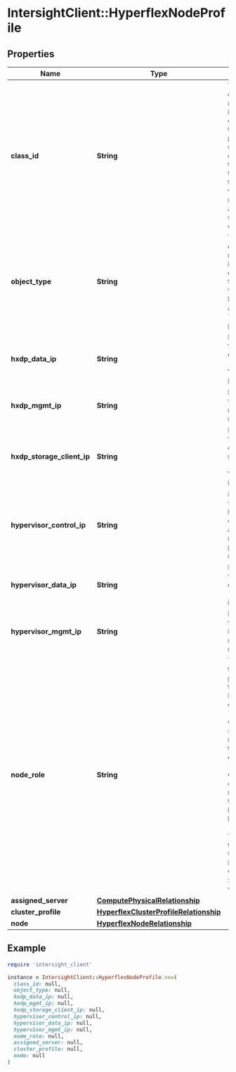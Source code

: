 # IntersightClient::HyperflexNodeProfile

## Properties

| Name | Type | Description | Notes |
| ---- | ---- | ----------- | ----- |
| **class_id** | **String** | The fully-qualified name of the instantiated, concrete type. This property is used as a discriminator to identify the type of the payload when marshaling and unmarshaling data. | [default to &#39;hyperflex.NodeProfile&#39;] |
| **object_type** | **String** | The fully-qualified name of the instantiated, concrete type. The value should be the same as the &#39;ClassId&#39; property. | [default to &#39;hyperflex.NodeProfile&#39;] |
| **hxdp_data_ip** | **String** | IP address for storage data network (Controller VM interface). | [optional] |
| **hxdp_mgmt_ip** | **String** | IP address for HyperFlex management network. | [optional] |
| **hxdp_storage_client_ip** | **String** | IP address for storage client network (Controller VM interface). | [optional] |
| **hypervisor_control_ip** | **String** | IP address for hypervisor control such as VM migration or pod management. | [optional] |
| **hypervisor_data_ip** | **String** | IP address for storage data network (Hypervisor interface). | [optional] |
| **hypervisor_mgmt_ip** | **String** | IP address for Hypervisor management network. | [optional] |
| **node_role** | **String** | The role that this node performs in the HyperFlex cluster. * &#x60;Storage&#x60; - Cluster of storage nodes used to persist data. * &#x60;Compute&#x60; - Cluster of compute nodes used to execute business logic. * &#x60;Unknown&#x60; - This cluster type is Unknown. Expect Compute or Storage as valid values. | [optional][readonly][default to &#39;Storage&#39;] |
| **assigned_server** | [**ComputePhysicalRelationship**](ComputePhysicalRelationship.md) |  | [optional] |
| **cluster_profile** | [**HyperflexClusterProfileRelationship**](HyperflexClusterProfileRelationship.md) |  | [optional] |
| **node** | [**HyperflexNodeRelationship**](HyperflexNodeRelationship.md) |  | [optional] |

## Example

```ruby
require 'intersight_client'

instance = IntersightClient::HyperflexNodeProfile.new(
  class_id: null,
  object_type: null,
  hxdp_data_ip: null,
  hxdp_mgmt_ip: null,
  hxdp_storage_client_ip: null,
  hypervisor_control_ip: null,
  hypervisor_data_ip: null,
  hypervisor_mgmt_ip: null,
  node_role: null,
  assigned_server: null,
  cluster_profile: null,
  node: null
)
```

